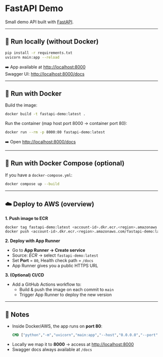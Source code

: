 # FastAPI Demo

Small demo API built with [FastAPI](https://fastapi.tiangolo.com/).

---

## 🚀 Run locally (without Docker)

```bash
pip install -r requirements.txt
uvicorn main:app --reload
```

➡️ App available at [http://localhost:8000](http://localhost:8000)  
Swagger UI: [http://localhost:8000/docs](http://localhost:8000/docs)

---

## 🐳 Run with Docker

Build the image:
```bash
docker build -t fastapi-demo:latest .
```

Run the container (map host port 8000 → container port 80):
```bash
docker run --rm -p 8000:80 fastapi-demo:latest
```

➡️ Open [http://localhost:8000/docs](http://localhost:8000/docs)

---

## 🧩 Run with Docker Compose (optional)

If you have a `docker-compose.yml`:
```bash
docker compose up --build
```

---

## ☁️ Deploy to AWS (overview)

**1. Push image to ECR**
```bash
docker tag fastapi-demo:latest <account-id>.dkr.ecr.<region>.amazonaws.com/fastapi-demo:latest
docker push <account-id>.dkr.ecr.<region>.amazonaws.com/fastapi-demo:latest
```

**2. Deploy with App Runner**
- Go to **App Runner → Create service**
- Source: *ECR* → select `fastapi-demo:latest`
- Set **Port** = `80`, Health check path = `/docs`
- App Runner gives you a public HTTPS URL

**3. (Optional) CI/CD**
- Add a GitHub Actions workflow to:
  - Build & push the image on each commit to `main`
  - Trigger App Runner to deploy the new version

---

## 🔧 Notes

- Inside Docker/AWS, the app runs on **port 80**:  
  ```dockerfile
  CMD ["python","-m","uvicorn","main:app","--host","0.0.0.0","--port","80"]
  ```
- Locally we map it to **8000** → access at [http://localhost:8000](http://localhost:8000)  
- Swagger docs always available at `/docs`
